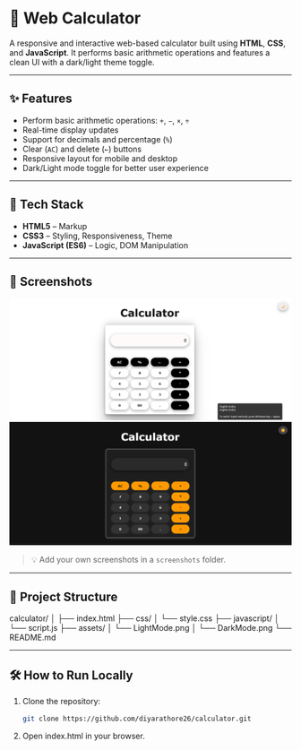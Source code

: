 # 🧮 Web Calculator

A responsive and interactive web-based calculator built using **HTML**, **CSS**, and **JavaScript**. It performs basic arithmetic operations and features a clean UI with a dark/light theme toggle.

---

## ✨ Features

- Perform basic arithmetic operations: `+`, `−`, `×`, `÷`
- Real-time display updates
- Support for decimals and percentage (`%`)
- Clear (`AC`) and delete (`←`) buttons
- Responsive layout for mobile and desktop
- Dark/Light mode toggle for better user experience

---

## 🚀 Tech Stack

- **HTML5** – Markup
- **CSS3** – Styling, Responsiveness, Theme
- **JavaScript (ES6)** – Logic, DOM Manipulation

---

## 📸 Screenshots

![Calculator Light Theme](./assets/LightMode.png)  
![Calculator Dark Theme](./assets/DarkMode.png)

> 💡 Add your own screenshots in a `screenshots` folder.

---

## 📂 Project Structure

calculator/
│
├── index.html
├── css/
│ └── style.css
├── javascript/
│ └── script.js
├── assets/
│ └── LightMode.png
│ └── DarkMode.png
└── README.md


---

## 🛠️ How to Run Locally

1. Clone the repository:
   ```bash
   git clone https://github.com/diyarathore26/calculator.git

2. Open index.html in your browser.
